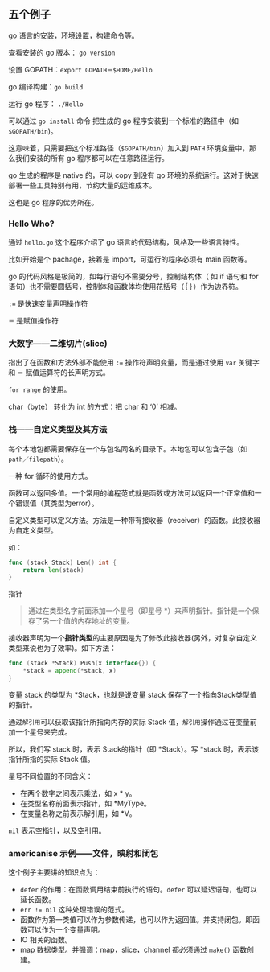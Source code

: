 ## 五个例子

go 语言的安装，环境设置，构建命令等。

查看安装的 go 版本： `go version`

设置 GOPATH：`export GOPATH＝$HOME/Hello`

go 编译构建：`go build`

运行 go 程序： `./Hello`

可以通过 `go install` 命令 把生成的 go 程序安装到一个标准的路径中（如 `$GOPATH/bin`)。

这意味着，只需要把这个标准路径（`$GOPATH/bin`）加入到 `PATH` 环境变量中，那么我们安装的所有 go 程序都可以在任意路径运行。

go 生成的程序是 native 的，可以 copy 到没有 go 环境的系统运行。这对于快速部署一些工具特别有用，节约大量的运维成本。

这也是 go 程序的优势所在。

### Hello Who?

通过 `hello.go` 这个程序介绍了 go 语言的代码结构，风格及一些语言特性。

比如开始是个 pachage，接着是 import，可运行的程序必须有 main 函数等。

go 的代码风格是极简的，如每行语句不需要分号，控制结构体（ 如 if 语句和 for
 语句）也不需要圆括号，控制体和函数体均使用花括号（｛ ｝）作为边界符。

 `:=` 是快速变量声明操作符

 `＝` 是赋值操作符

### 大数字——二维切片(slice)

 指出了在函数和方法外部不能使用 `:=` 操作符声明变量，而是通过使用 `var` 关键字和 `＝` 赋值运算符的长声明方式。

 `for range` 的使用。

 char（byte） 转化为 int 的方式：把 char 和 ‘0’ 相减。

### 栈——自定义类型及其方法

每个本地包都需要保存在一个与包名同名的目录下。本地包可以包含子包（如 `path／filepath`）。

一种 for 循环的使用方式。

函数可以返回多值。一个常用的编程范式就是函数或方法可以返回一个正常值和一个错误值（其类型为error）。

自定义类型可以定义方法。方法是一种带有接收器（receiver）的函数。此接收器为自定义类型。

如：

```go
func (stack Stack) Len() int {
    return len(stack)
}
```
指针
>通过在类型名字前面添加一个星号（即星号 *）来声明指针。指针是一个保存了另一个值的内存地址的变量。

接收器声明为一个**指针类型**的主要原因是为了修改此接收器(另外，对复杂自定义类型来说也为了效率)。如下方法：
```go
func (stack *Stack) Push(x interface{}) {
	*stack = append(*stack, x)
}
```
变量 stack 的类型为 *Stack，也就是说变量 stack 保存了一个指向Stack类型值的指针。

通过`解引用`可以获取该指针所指向内存的实际 Stack 值，`解引用`操作通过在变量前加一个星号来完成。

所以，我们写 stack 时，表示 Stack的指针（即 *Stack）。写 *stack 时，表示该指针所指的实际 Stack 值。

星号不同位置的不同含义：
* 在两个数字之间表示乘法，如 x * y。
* 在类型名称前面表示指针，如 *MyType。
* 在变量名称之前表示解引用，如 *V。

`nil` 表示空指针，以及空引用。

### americanise 示例——文件，映射和闭包

这个例子主要讲的知识点为：

* `defer` 的作用：在函数调用结束前执行的语句。`defer` 可以延迟语句，也可以延长函数。
* `err != nil` 这种处理错误的范式。
* 函数作为第一类值可以作为参数传递，也可以作为返回值。并支持闭包。即函数可以作为一个变量声明。
* IO 相关的函数。
* map 数据类型。并强调：map，slice，channel 都必须通过 `make()` 函数创建。

